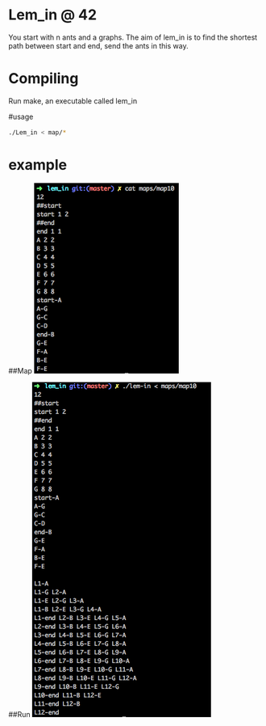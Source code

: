 # Lem_in @ 42

You start with n ants and a graphs.
The aim of lem_in is to find the shortest path between start and end, send the ants in this way.

# Compiling

Run make, an executable called lem_in

#usage
```sh
./Lem_in < map/*
```

# example

##Map
![Alt text](./screen_for_readme/map.png?raw=true "Map")

##Run
![Alt text](./screen_for_readme/result.png?raw=true "result")
